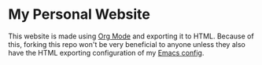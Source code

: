 # My Personal Website

This website is made using [Org Mode](https://orgmode.org/) and exporting it to
HTML. Because of this, forking this repo won't be very beneficial to anyone
unless they also have the HTML exporting configuration of my 
[Emacs config](https://github.com/CJohnson19/emacs-config/blob/main/config.org#exporting-to-html).
